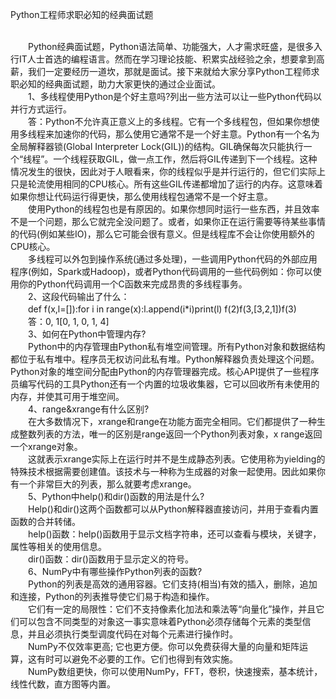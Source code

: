 Python工程师求职必知的经典面试题<br /><br />
                                                                        <p>　　Python经典面试题，Python语法简单、功能强大，人才需求旺盛，是很多入行IT人士首选的编程语言。然而在学习理论技能、积累实战经验之余，想要拿到高薪，我们一定要经历一道坎，那就是面试。接下来就给大家分享Python工程师求职必知的经典面试题，助力大家更快的通过企业面试。<br>　　1、多线程使用Python是个好主意吗?列出一些方法可以让一些Python代码以并行方式运行。<br>　　答：Python不允许真正意义上的多线程。它有一个多线程包，但如果你想使用多线程来加速你的代码，那么使用它通常不是一个好主意。Python有一个名为全局解释器锁(Global Interpreter Lock(GIL))的结构。GIL确保每次只能执行一个“线程”。一个线程获取GIL，做一点工作，然后将GIL传递到下一个线程。这种情况发生的很快，因此对于人眼看来，你的线程似乎是并行运行的，但它们实际上只是轮流使用相同的CPU核心。所有这些GIL传递都增加了运行的内存。这意味着如果你想让代码运行得更快，那么使用线程包通常不是一个好主意。<br>　　使用Python的线程包也是有原因的。如果你想同时运行一些东西，并且效率不是一个问题，那么它就完全没问题了。或者，如果你正在运行需要等待某些事情的代码(例如某些IO)，那么它可能会很有意义。但是线程库不会让你使用额外的CPU核心。<br>　　多线程可以外包到操作系统(通过多处理)，一些调用Python代码的外部应用程序(例如，Spark或Hadoop)，或者Python代码调用的一些代码例如：你可以使用你的Python代码调用一个C函数来完成昂贵的多线程事务。<br>　　2、这段代码输出了什么：<br>　　def f(x,l=[]):for i in range(x):l.append(i*i)print(l) f(2)f(3,[3,2,1])f(3)<br>　　答：0, 1[0, 1, 0, 1, 4]<br>　　3、如何在Python中管理内存?<br>　　Python中的内存管理由Python私有堆空间管理。所有Python对象和数据结构都位于私有堆中。程序员无权访问此私有堆。Python解释器负责处理这个问题。Python对象的堆空间分配由Python的内存管理器完成。核心API提供了一些程序员编写代码的工具Python还有一个内置的垃圾收集器，它可以回收所有未使用的内存，并使其可用于堆空间。<br>　　4、range&amp;xrange有什么区别?<br>　　在大多数情况下，xrange和range在功能方面完全相同。它们都提供了一种生成整数列表的方法，唯一的区别是range返回一个Python列表对象，x range返回一个xrange对象。<br>　　这就表示xrange实际上在运行时并不是生成静态列表。它使用称为yielding的特殊技术根据需要创建值。该技术与一种称为生成器的对象一起使用。因此如果你有一个非常巨大的列表，那么就要考虑xrange。<br>　　5、Python中help()和dir()函数的用法是什么?<br>　　Help()和dir()这两个函数都可以从Python解释器直接访问，并用于查看内置函数的合并转储。<br>　　help()函数：help()函数用于显示文档字符串，还可以查看与模块，关键字，属性等相关的使用信息。<br>　　dir()函数：dir()函数用于显示定义的符号。<br>　　6、NumPy中有哪些操作Python列表的函数?<br>　　Python的列表是高效的通用容器。它们支持(相当)有效的插入，删除，追加和连接，Python的列表推导使它们易于构造和操作。<br>　　它们有一定的局限性：它们不支持像素化加法和乘法等“向量化”操作，并且它们可以包含不同类型的对象这一事实意味着Python必须存储每个元素的类型信息，并且必须执行类型调度代码在对每个元素进行操作时。<br>　　NumPy不仅效率更高; 它也更方便。你可以免费获得大量的向量和矩阵运算，这有时可以避免不必要的工作。它们也得到有效实施。<br>　　NumPy数组更快，你可以使用NumPy，FFT，卷积，快速搜索，基本统计，线性代数，直方图等内置。</p>
                                                            